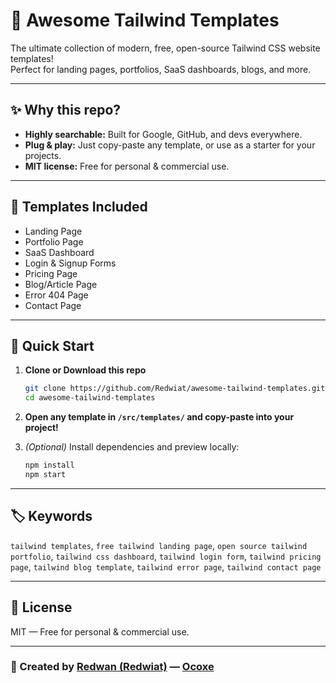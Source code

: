# 🚀 Awesome Tailwind Templates

The ultimate collection of modern, free, open-source Tailwind CSS website templates!  
Perfect for landing pages, portfolios, SaaS dashboards, blogs, and more.

---

## ✨ Why this repo?

- **Highly searchable:** Built for Google, GitHub, and devs everywhere.
- **Plug & play:** Just copy-paste any template, or use as a starter for your projects.
- **MIT license:** Free for personal & commercial use.

---

## 🌟 Templates Included

- Landing Page
- Portfolio Page
- SaaS Dashboard
- Login & Signup Forms
- Pricing Page
- Blog/Article Page
- Error 404 Page
- Contact Page

---

## 🚀 Quick Start

1. **Clone or Download this repo**
   ```bash
   git clone https://github.com/Redwiat/awesome-tailwind-templates.git
   cd awesome-tailwind-templates
   ```

2. **Open any template in `/src/templates/` and copy-paste into your project!**

3. *(Optional)* Install dependencies and preview locally:
   ```bash
   npm install
   npm start
   ```

---

## 🏷️ Keywords

`tailwind templates`, `free tailwind landing page`, `open source tailwind portfolio`, `tailwind css dashboard`, `tailwind login form`, `tailwind pricing page`, `tailwind blog template`, `tailwind error page`, `tailwind contact page`

---

## 📜 License

MIT — Free for personal & commercial use.

---

### 👋 Created by [Redwan (Redwiat)](https://github.com/Redwiat) — [Ocoxe](https://ocoxe.com)
